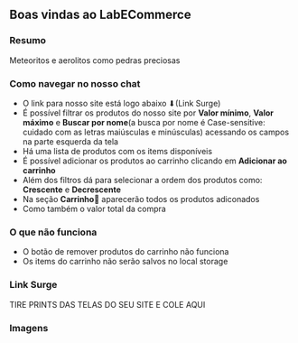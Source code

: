 ## Boas vindas ao LabECommerce

### Resumo

Meteoritos e aerolitos como pedras preciosas

### Como navegar no nosso chat
- O link para nosso site está logo abaixo ⬇(Link Surge)
- É possível filtrar os produtos do nosso site por **Valor mínimo**, **Valor máximo** e **Buscar por nome**(a busca por nome é Case-sensitive: cuidado com as letras maiúsculas e minúsculas) acessando os campos na parte esquerda da tela
- Há uma lista de produtos com os items disponíveis
- É possível adicionar os produtos ao carrinho clicando em **Adicionar ao carrinho**
- Além dos filtros dá para selecionar a ordem dos produtos como: **Crescente** e **Decrescente**
- Na seção **Carrinho🛒** aparecerão todos os produtos adiconados
- Como também o valor total da compra

### O que não funciona
- O botão de remover produtos do carrinho não funciona
- Os items do carrinho não serão salvos no local storage

### Link Surge
TIRE PRINTS DAS TELAS DO SEU SITE E COLE AQUI

### Imagens